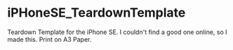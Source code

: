 # iPHoneSE_TeardownTemplate
Teardown Template for the iPhone SE. I couldn't find a good one online, so I made this. Print on A3 Paper. 
